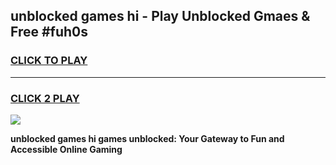 
## unblocked games hi - Play Unblocked Gmaes & Free #fuh0s
<h3>
<a href="https://news.freeplayer.one?title=unblocked_games_hi&ref=03M">CLICK TO PLAY</a></h3>
<hr>

<h3>
<a href="https://news.freeplayer.one?title=unblocked_games_hi&ref=03M">CLICK 2 PLAY</a>
  
</h3>

<a href="https://news.freeplayer.one?title=unblocked_games_hi&ref=03M"><img src="https://clearcache.store/games.png"></a>


**unblocked games hi games unblocked: Your Gateway to Fun and Accessible Online Gaming**
